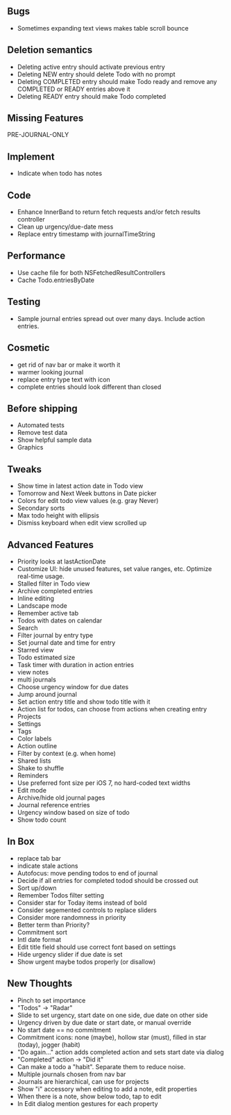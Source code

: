 
Bugs
----
* Sometimes expanding text views makes table scroll bounce

Deletion semantics
------------------
* Deleting active entry should activate previous entry
* Deleting NEW entry should delete Todo with no prompt
* Deleting COMPLETED entry should make Todo ready and remove any COMPLETED or READY entries above it
* Deleting READY entry should make Todo completed

Missing Features
----------------


PRE-JOURNAL-ONLY

Implement
---------
* Indicate when todo has notes


Code
----
* Enhance InnerBand to return fetch requests and/or fetch results controller
* Clean up urgency/due-date mess
* Replace entry timestamp with journalTimeString

Performance
-----------
* Use cache file for both NSFetchedResultControllers
* Cache Todo.entriesByDate

Testing
-------
* Sample journal entries spread out over many days. Include action entries.

Cosmetic
--------
* get rid of nav bar or make it worth it
* warmer looking journal
* replace entry type text with icon
* complete entries should look different than closed

Before shipping
---------------
* Automated tests
* Remove test data
* Show helpful sample data
* Graphics

Tweaks
------
* Show time in latest action date in Todo view
* Tomorrow and Next Week buttons in Date picker
* Colors for edit todo view values (e.g. gray Never)
* Secondary sorts
* Max todo height with ellipsis
* Dismiss keyboard when edit view scrolled up

Advanced Features
-----------------
* Priority looks at lastActionDate
* Customize UI: hide unused features, set value ranges, etc. Optimize real-time usage.
* Stalled filter in Todo view
* Archive completed entries
* Inline editing
* Landscape mode
* Remember active tab
* Todos with dates on calendar
* Search
* Filter journal by entry type
* Set journal date and time for entry
* Starred view
* Todo estimated size
* Task timer with duration in action entries
* view notes
* multi journals
* Choose urgency window for due dates
* Jump around journal
* Set action entry title and show todo title with it
* Action list for todos, can choose from actions when creating entry
* Projects
* Settings
* Tags
* Color labels
* Action outline
* Filter by context (e.g. when home)
* Shared lists
* Shake to shuffle
* Reminders
* Use preferred font size per iOS 7, no hard-coded text widths
* Edit mode
* Archive/hide old journal pages
* Journal reference entries
* Urgency window based on size of todo
* Show todo count

In Box
------
* replace tab bar
* indicate stale actions
* Autofocus: move pending todos to end of journal
* Decide if all entries for completed todod should be crossed out
* Sort up/down
* Remember Todos filter setting
* Consider star for Today items instead of bold
* Consider segemented controls to replace sliders
* Consider more randomness in priority
* Better term than Priority?
* Commitment sort
* Intl date format
* Edit title field should use correct font based on settings
* Hide urgency slider if due date is set
* Show urgent maybe todos properly (or disallow)

New Thoughts
------------
* Pinch to set importance
* "Todos" -> "Radar"
* Slide to set urgency, start date on one side, due date on other side
* Urgency driven by due date or start date, or manual override
* No start date == no commitment
* Commitment icons: none (maybe), hollow star (must), filled in star (today), jogger (habit)
* "Do again..." action adds completed action and sets start date via dialog
* "Completed" action -> "Did it"
* Can make a todo a "habit". Separate them to reduce noise.
* Multiple journals chosen from nav bar
* Journals are hierarchical, can use for projects
* Show "i" accessory when editing to add a note, edit properties
* When there is a note, show below todo, tap to edit
* In Edit dialog mention gestures for each property


